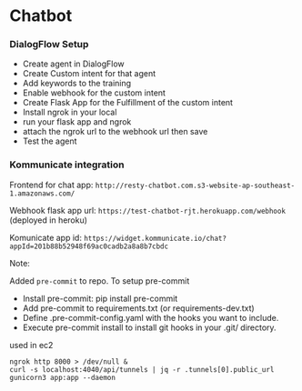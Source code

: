 
# Chatbot


### DialogFlow Setup
  - Create agent in DialogFlow
  - Create Custom intent for that agent
  - Add keywords to the training
  - Enable webhook for the custom intent
  - Create Flask App for the Fulfillment of the custom intent
  - Install ngrok in your local
  - run your flask app and ngrok
  - attach the ngrok url to the webhook url then save
  - Test the agent

### Kommunicate integration

Frontend for chat app: `http://resty-chatbot.com.s3-website-ap-southeast-1.amazonaws.com/`

Webhook flask app url: `https://test-chatbot-rjt.herokuapp.com/webhook` (deployed in heroku) 

Komunicate app id: `https://widget.kommunicate.io/chat?appId=201b88b52948f69ac0cadb2a8a8b7cbdc`


Note:

Added `pre-commit` to repo. 
To setup pre-commit
  - Install pre-commit: pip install pre-commit
  - Add pre-commit to requirements.txt (or requirements-dev.txt)
  - Define .pre-commit-config.yaml with the hooks you want to include.
  - Execute pre-commit install to install git hooks in your .git/ directory.

used in ec2
```
ngrok http 8000 > /dev/null &
curl -s localhost:4040/api/tunnels | jq -r .tunnels[0].public_url
gunicorn3 app:app --daemon
